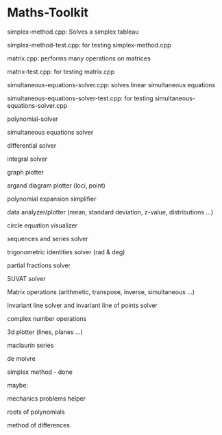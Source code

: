 # Maths-Toolkit
 
 simplex-method.cpp:
 Solves a simplex tableau
 
 simplex-method-test.cpp:
 for testing simplex-method.cpp
 
 
 matrix.cpp:
 performs many operations on matrices
 
 matrix-test.cpp:
 for testing matrix.cpp
 
 
 simultaneous-equations-solver.cpp: 
 solves linear simultaneous equations
 
 simultaneous-equations-solver-test.cpp: 
 for testing simultaneous-equations-solver.cpp



polynomial-solver

simultaneous equations solver

differential solver

integral solver

graph plotter

argand diagram plotter (loci, point)  

polynomial expansion simplifier

data analyzer/plotter (mean, standard deviation, z-value, distributions ...)

circle equation visualizer

sequences and series solver

trigonometric identities solver (rad & deg)

partial fractions solver

SUVAT solver

Matrix operations (arithmetic, transpose, inverse, simultaneous ...)

Invariant line solver and invariant line of points solver

complex number operations

3d plotter (lines, planes ...)

maclaurin series

de moivre

simplex method - done



maybe:
  
  mechanics problems helper
  
  roots of polynomials
  
  method of differences
